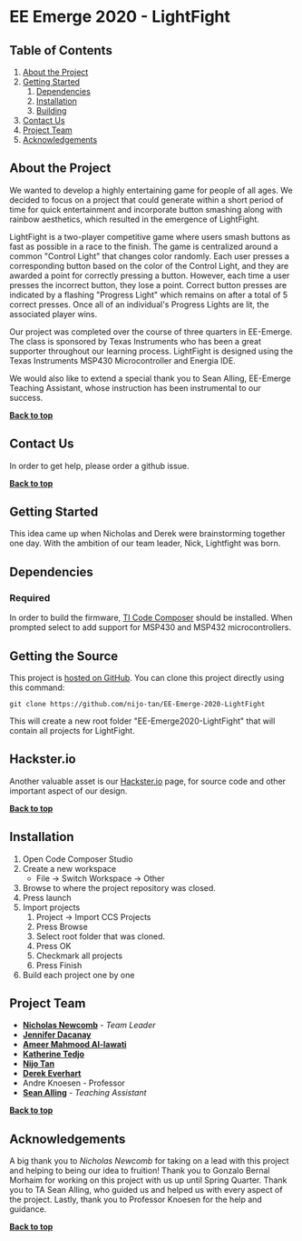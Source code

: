 # EE Emerge 2020 - LightFight 

## Table of Contents

1. [About the Project](#about-the-project)
1. [Getting Started](#getting-started)
    1. [Dependencies](#dependencies)
    1. [Installation](#installation)
    1. [Building](#building)
1. [Contact Us](#contact-us)
1. [Project Team](#project-team)
1. [Acknowledgements](#acknowledgements)


## About the Project
We wanted to develop a highly entertaining game for people of all ages. We decided to focus on a project that could generate within a short period of time for quick entertainment and incorporate button smashing along with rainbow aesthetics, which resulted in the emergence of LightFight.

LightFight is a two-player competitive game where users smash buttons as fast as possible in a race to the finish. The game is centralized around a common "Control Light" that changes color randomly. Each user presses a corresponding button based on the color of the Control Light, and they are awarded a point for correctly pressing a button. However, each time a user presses the incorrect button, they lose a point. Correct button presses are indicated by a flashing "Progress Light" which remains on after a total of 5 correct presses. Once all of an individual's Progress Lights are lit, the associated player wins.

Our project was completed over the course of three quarters in EE-Emerge. The class is sponsored by Texas Instruments who has been a great supporter throughout our learning process. LightFight is designed using the Texas Instruments MSP430 Microcontroller and Energia IDE. 

We would also like to extend a special thank you to Sean Alling, EE-Emerge Teaching Assistant, whose instruction has been instrumental to our success.

**[Back to top](#table-of-contents)**

## Contact Us
In order to get help, please order a github issue.

**[Back to top](#table-of-contents)**

## Getting Started
This idea came up when Nicholas and Derek were brainstorming together one day. With the ambition of our team leader, Nick, Lightfight was born.

## Dependencies

### Required 
In order to build the firmware, [TI Code Composer](https://software-dl.ti.com/ccs/esd/documents/ccs_downloads.html) should be installed. When prompted select to add support for MSP430 and MSP432 microcontrollers.


## Getting the Source

This project is [hosted on GitHub](https://github.com/nijo-tan/EE-Emerge-2020-LightFight). You can clone this project directly using this command:

```
git clone https://github.com/nijo-tan/EE-Emerge-2020-LightFight
```

This will create a new root folder "EE-Emerge2020-LightFight" that will contain all projects for LightFight.

## Hackster.io

Another valuable asset is our [Hackster.io](https://www.hackster.io/light-fight/light-fight-1a2e35) page, for source code and other important aspect of our design.

**[Back to top](#table-of-contents)**

## Installation

1. Open Code Composer Studio
1. Create a new workspace 
    * File -> Switch Workspace -> Other
1. Browse to where the project repository was closed. 
1. Press launch
1. Import projects
    1. Project -> Import CCS Projects
    1. Press Browse
    1. Select root folder that was cloned.
    1. Press OK 
    1. Checkmark all projects
    1. Press Finish
1. Build each project one by one


## Project Team
* **[Nicholas Newcomb](https://github.com/Nick-Newcomb)** - *Team Leader*
* **[Jennifer Dacanay](https://github.com/JenDacanay)**
* **[Ameer Mahmood Al-lawati](https://github.com/AmeerAllawati)**
* **[Katherine Tedjo](https://github.com/mkatherine)**
*  **[Nijo Tan](https://github.com/nijo-tan)**
* **[Derek Everhart](https://github.com/derekeverhart)**
* Andre Knoesen - Professor
* **[Sean Alling](https://github.com/SeanAlling)** - *Teaching Assistant*

**[Back to top](#table-of-contents)**
 
## Acknowledgements
A big thank you to *Nicholas Newcomb* for taking on a lead with this project and helping to being our idea to fruition! Thank you to Gonzalo Bernal Morhaim for working on this project with us up until Spring Quarter. Thank you to TA Sean Alling, who guided us and helped us with every aspect of the project. Lastly, thank you to Professor Knoesen for the help and guidance.

**[Back to top](#table-of-contents)**
